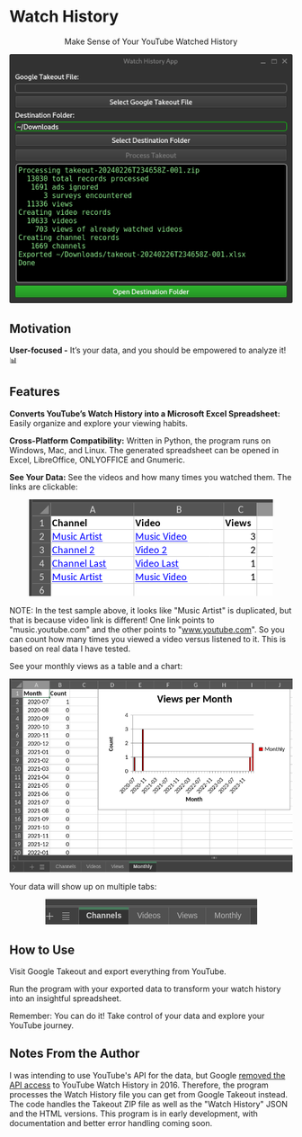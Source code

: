 # Watch History
  <p align="center">Make Sense of Your YouTube Watched History</p>
  <p align="center"><img src="./docs/watch-history-03-done.png"></p>

## Motivation

**User-focused -** It’s your data, and you should be empowered to analyze it! 📊

## Features

**Converts YouTube’s Watch History into a Microsoft Excel Spreadsheet:** Easily organize and explore your viewing habits.

**Cross-Platform Compatibility:** Written in Python, the program runs on Windows, Mac, and Linux. The generated spreadsheet can be opened in Excel, LibreOffice, ONLYOFFICE and Gnumeric.

**See Your Data:**
See the videos and how many times you watched them. The links are clickable:
  <p align="center"><img src="./docs/spreadsheet-videos.png"></p>

NOTE: In the test sample above, it looks like "Music Artist" is duplicated, but that is because video link is different! One link points to "music.youtube.com" and the other points to "www.youtube.com". So you can count how many times you viewed a video versus listened to it. This is based on real data I have tested.

See your monthly views as a table and a chart:
  <p align="center"><img src="./docs/spreadsheet-monthly.png"></p>

Your data will show up on multiple tabs:
  <p align="center"><img src="./docs/spreadsheet-tabs.png"></p>

## How to Use
Visit Google Takeout and export everything from YouTube.
  
Run the program with your exported data to transform your watch history into an insightful spreadsheet.

Remember: You can do it! Take control of your data and explore your YouTube journey.

## Notes From the Author

I was intending to use YouTube's API for the data, but Google [removed the API access](https://developers.google.com/youtube/v3/revision_history#august-11,-2016) to YouTube Watch History in 2016. Therefore, the program processes the Watch History file you can get from Google Takeout instead. The code handles the Takeout ZIP file as well as the "Watch History" JSON and the HTML versions. This program is in early development, with documentation and better error handling coming soon.

